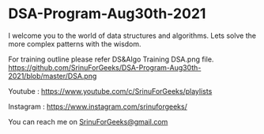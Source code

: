 # DSA-Program-Aug30th-2021

I welcome you to the world of data structures and algorithms. Lets solve the more complex patterns with the wisdom.

For training outline please refer DS&Algo Training DSA.png file.
https://github.com/SrinuForGeeks/DSA-Program-Aug30th-2021/blob/master/DSA.png

Youtube : https://www.youtube.com/c/SrinuForGeeks/playlists

Instagram : https://www.instagram.com/srinuforgeeks/

You can reach me on SrinuForGeeks@gmail.com
